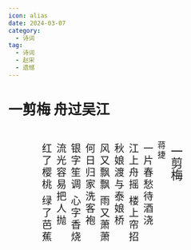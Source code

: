 ```yaml
---
icon: alias
date: 2024-03-07
category:
  - 诗词
tag:
  - 诗词
  - 赵宋
  - 遗憾
---
```


# 一剪梅 舟过吴江


<!-- more -->

<style>
#content {
    width: 70%;
    height: 250px;
    -webkit-writing-mode: vertical-rl;
    writing-mode: vertical-rl;
    padding-top: 10px;
    font-size: 20px;
}


</style>
<div id="content">
    <p style="font-size:24px;">一剪梅 </p>
    <p style="letter-spacing:.2em;font-size:16px;">蒋捷</p>
    <p style="letter-spacing:.2em;">一片春愁待酒浇</p>
    <p style="letter-spacing:.2em;">江上舟摇 楼上帘招</p>
    <p style="letter-spacing:.2em;">秋娘渡与泰娘桥</p>
    <p style="letter-spacing:.2em;">风又飘飘 雨又萧萧</p>
    <p style="letter-spacing:.2em;">何日归家洗客袍</p>
    <p style="letter-spacing:.2em;">银字笙调 心字香烧</p>
    <p style="letter-spacing:.2em;">流光容易把人抛</p>
    <p style="letter-spacing:.2em;">红了樱桃 绿了芭蕉</p>
</div>
